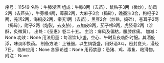 序号：11549
名称：牛膝浸酒
组成：牛膝8两（去苗），鼠粘子3两（微炒），防风2两（去芦头），牛蒡根4两，萆薢2两，大麻子3合（捣碎），晚蚕沙3合，枸杞子2两，羌活2两，海桐皮2两，秦艽1两（去苗），黑豆2合（炒熟，捣碎），苍耳子2两（捣碎），附子2两（炮裂，去皮脐），五加皮8两，茄子根8两，虎胫骨2两（涂酥，炙微黄）。
出处：《圣惠》卷二十五。
主治：痱风及偏枯，腰膝疼痛。
加减：None
功效：None
用法用量：每温饮1小盏，空心、午时及夜临卧时服。其酒旋添，味淡即换药。
制备方法：上锉细，以生绢袋盛，用好酒3斗，密封甕头，浸经7日。
临床应用：None
各家论述：None
用药禁忌：忌猪、鸡、毒鱼、粘滑物。
附注：None
